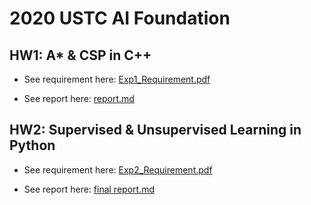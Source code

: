# 2020 USTC AI Foundation

## HW1:  A* & CSP  in C++

+ See requirement here: [Exp1_Requirement.pdf](./HW1/Exp1_Requirement.pdf)

+ See report here: [report.md](./HW1/report/report.md)

## HW2: Supervised & Unsupervised Learning in Python
+ See requirement here: [Exp2_Requirement.pdf](./HW2/Exp2_Requirement.pdf)

+ See report here: [final report.md](./HW2/report/final_report.md)